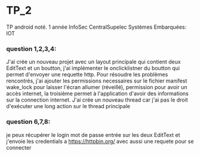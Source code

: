 # TP_2
TP android noté. 
1 année InfoSec CentralSupelec
Systèmes Embarquées: IOT 


### question 1,2,3,4:
J'ai crée un nouveau projet avec un layout principale qui contient deux EditText et un boutton, j'ai implémenter le onclicklistner du boutton qui permet d'envoyer une requette http. Pour résoudre les problèmes rencontrés, j'ai ajouter les permissions necessaires sur le fichier manifest wake_lock pour laisser l'écran allumer (réveillé), permission pour avoir un accès internet, la troisième permet à l'application d'avoir des informations sur la connection internet. J'ai crée un nouveau thread car j'ai pas le droit d'exécuter une long action sur le thread principale
### question 6,7,8:
je peux récupérer le login mot de passe entrée sur les deux EditText et j'envoie les credentials a https://httpbin.org/ avec aussi une requete pour se connecter
